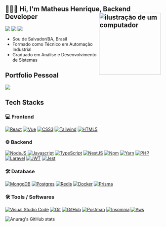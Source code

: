 <link rel="stylesheet" href="https://cdn.jsdelivr.net/gh/devicons/devicon@v2.15.1/devicon.min.css">
 
## 👨🏻‍💻 Hi, I'm Matheus Henrique, Backend Developer <img src="https://raw.githubusercontent.com/MicaelliMedeiros/micaellimedeiros/master/image/computer-illustration.png" alt="ilustração de um computador" min-width="200px" max-width="200px" width="200px" align="right">

<a href="https://instagram.com/matheushenriquebc"><img src="https://img.shields.io/badge/-@matheushenriquebc_-E4405F?style=flat-square&logo=Instagram&logoColor=white"/></a>
<a href="https://www.linkedin.com/in/matheus-henrique-batista-120821"><img src="https://img.shields.io/badge/-Matheus%20Henrique-0077B5?style=flat-square&logo=Linkedin&logoColor=white"/></a>
<a href="mailto:matheus.mhg2@gmail.com"><img src="https://img.shields.io/badge/-matheus.mhg2@gmail.com-D14836?style=flat-square&logo=Gmail&logoColor=white"/></a>   

- Sou de Salvador/BA, Brasil 
- Formado como Técnico em Automação Industrial
- Graduado em Análise e Desenvolvimento de Sistemas  
  
## Portfolio Pessoal

<a href="https://portfolio-matheushenriquecsb.netlify.app"><img src="https://img.shields.io/badge/portfolio-website-000000?style=for-the-badge&logo=About.me&logoColor=white"/></a>  

## Tech Stacks

### 💻 Frontend  
 
[![React](https://img.shields.io/badge/-React-333333?style=flat&logo=react)](https://pt-br.reactjs.org)
[![Vue](https://img.shields.io/badge/-VueJS-333333?style=flat&logo=vuedotjs)](https://vuejs.org)
[![CSS3](https://img.shields.io/badge/-CSS3-333333?style=flat&logo=css3&logoColor=blue)](https://developer.mozilla.org/pt-BR/docs/Web/CSS)
[![Tailwind](https://img.shields.io/badge/-Tailwind-333333?style=flat&logo=tailwindcss)](https://tailwindcss.com/)
[![HTML5](https://img.shields.io/badge/-HTML5-333333?style=flat&logo=html5)](https://developer.mozilla.org/pt-BR/docs/Web/HTML)
 
### ⚙️ Backend   

[![NodeJS](https://img.shields.io/badge/-NodeJs-333333?style=flat&logo=node.js)](https://nodejs.org) 
[![Javascript](https://img.shields.io/badge/-JavaScript-333333?style=flat&logo=javascript)](https://javascript.com)
[![TypeScript](https://img.shields.io/badge/-Typescript-333333?style=flat&logo=typescript)](https://typescriptlang.org/)
[![NestJS](https://img.shields.io/badge/-NestJS-333333?style=flat&logo=nestjs&logoColor=red)](https://nestjs.com)
[![Npm](https://img.shields.io/badge/-Npm-333333?style=flat&logo=npm)](https://npmjs.com)
[![Yarn](https://img.shields.io/badge/-Yarn-333333?style=flat&logo=yarn)](https://yarnpkg.com)
[![PHP](https://img.shields.io/badge/-PHP-333333?style=flat&logo=php)](https://php.net/) 
[![Laravel](https://img.shields.io/badge/-Laravel-333333?style=flat&logo=laravel)](https://laravel.com/)
[![JWT](https://img.shields.io/badge/-JWT-333333?style=flat&logo=jsonwebtokens)](https://jwt.io)
[![Jest](https://img.shields.io/badge/-Jest-333333?style=flat&logo=jest&logoColor=red)](https://jestjs.io) 


### 🛠 Database 
 
[![MongoDB](https://img.shields.io/badge/-MongoDB-333333?style=flat&logo=mongodb)](https://www.mongodb.com)
[![Postgres](https://img.shields.io/badge/-PostgreSQL-333333?style=flat&logo=postgresql)](https://postgresql.com) 
[![Redis](https://img.shields.io/badge/-Redis-333333?style=flat&logo=redis)](https://redis.io)
[![Docker](https://img.shields.io/badge/-Docker-333333?style=flat&logo=docker)](https://docker.com)
[![Prisma](https://img.shields.io/badge/-Prisma-333333?style=flat&logo=prisma)](https://prisma.io)


### 🛠 Tools / Softwares 
 
[![Visual Studio Code](https://img.shields.io/badge/Visual%20Studio%20Code-333333?style=flat&logo=visualstudiocode&logoColor=blue)](https://code.visualstudio.com)
[![Git](https://img.shields.io/badge/Git-333333?style=flat&logo=Git)](https://git-scm.com)
[![GitHub](https://img.shields.io/badge/Github-333333?style=flat&logo=Github)](https://github.com)
[![Postman](https://img.shields.io/badge/Postman-333333?style=flat&logo=Postman)](https://postman.com)
[![Insomnia](https://img.shields.io/badge/Insomnia-333333?style=flat&logo=insomnia&logoColor=5849BE)](https://insomnia.rest)
[![Aws](https://img.shields.io/badge/Amazon_AWS-333333?style=flat&logo=amazonaws&logoColor=FF9900)](https://aws.amazon.com)
 
  
![Anurag's GitHub stats](https://github-readme-stats-git-masterrstaa-rickstaa.vercel.app/api?username=matheushenriquecsb) 
 
 
